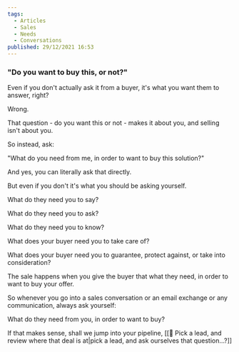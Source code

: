 ```yaml
---
tags:
  - Articles
  - Sales
  - Needs
  - Conversations
published: 29/12/2021 16:53 
---
```




### "Do you want to buy this, or not?"

Even if you don't actually ask it from a buyer, it's what you want them to answer, right? 

Wrong. 

That question - do you want this or not - makes it about you, and selling isn't about you. 

So instead, ask: 

"What do you need from me, in order to want to buy this solution?"

And yes, you can literally ask that directly. 

But even if you don't it's what you should be asking yourself. 

What do they need you to say? 

What do they need you to ask?

What do they need you to know?

What does your buyer need you to take care of?

What does your buyer need you to guarantee, protect against, or take into consideration?

The sale happens when you give the buyer that what they need, in order to want to buy your offer. 

So whenever you go into a sales conversation or an email exchange or any communication, always ask yourself:

What do they need from you, in order to want to buy?

If that makes sense, shall we jump into your pipeline, [[🔎 Pick a lead, and review where that deal is at|pick a lead, and ask ourselves that question...?]]
